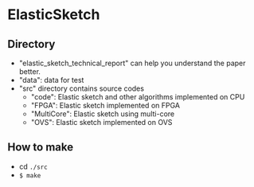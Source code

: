 # ElasticSketch

## Directory
- "elastic_sketch_technical_report" can help you understand the paper better.
- "data": data for test
- "src" directory contains source codes
  - "code": Elastic sketch and other algorithms implemented on CPU
  - "FPGA": Elastic sketch implemented on FPGA
  - "MultiCore": Elastic sketch using multi-core
  - "OVS": Elastic sketch implemented on OVS

## How to make
- cd `./src`
- `$ make`

